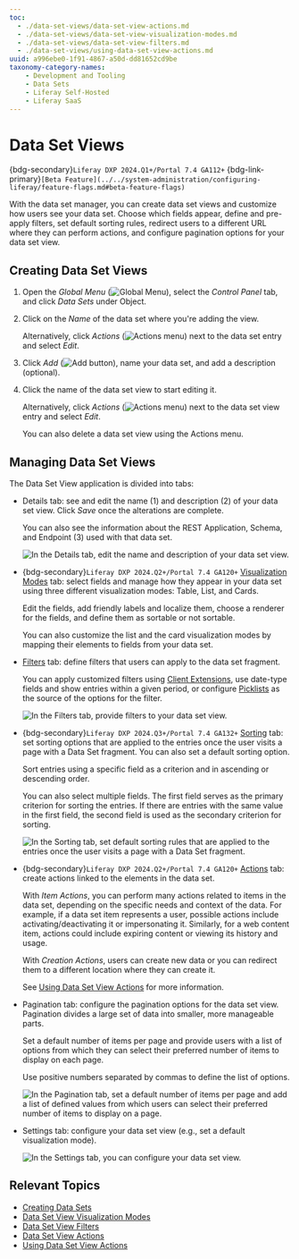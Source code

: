 ```yaml
---
toc:
  - ./data-set-views/data-set-view-actions.md
  - ./data-set-views/data-set-view-visualization-modes.md
  - ./data-set-views/data-set-view-filters.md
  - ./data-set-views/using-data-set-view-actions.md
uuid: a996ebe0-1f91-4867-a50d-dd81652cd9be
taxonomy-category-names:
    - Development and Tooling
    - Data Sets
    - Liferay Self-Hosted
    - Liferay SaaS
---
```


# Data Set Views

{bdg-secondary}`Liferay DXP 2024.Q1+/Portal 7.4 GA112+`
{bdg-link-primary}`[Beta Feature](../../system-administration/configuring-liferay/feature-flags.md#beta-feature-flags)`

With the data set manager, you can create data set views and customize how users see your data set. Choose which fields appear, define and pre-apply filters, set default sorting rules, redirect users to a different URL where they can perform actions, and configure pagination options for your data set view.

## Creating Data Set Views

1. Open the *Global Menu* (![Global Menu](../../images/icon-applications-menu.png)), select the *Control Panel* tab, and click *Data Sets* under Object.

1. Click on the *Name* of the data set where you're adding the view.

   Alternatively, click *Actions* (![Actions menu](../../images/icon-actions.png)) next to the data set entry and select *Edit*.

1. Click *Add* (![Add button](../../images/icon-add.png)), name your data set, and add a description (optional).

1. Click the name of the data set view to start editing it.

   Alternatively, click *Actions* (![Actions menu](../../images/icon-actions.png)) next to the data set view entry and select *Edit*.

   You can also delete a data set view using the Actions menu.

## Managing Data Set Views

The Data Set View application is divided into tabs:

- Details tab: see and edit the name (1) and description (2) of your data set view. Click *Save* once the alterations are complete.

   You can also see the information about the REST Application, Schema, and Endpoint (3) used with that data set.

   ![In the Details tab, edit the name and description of your data set view.](./data-set-views/images/01.png)

- {bdg-secondary}`Liferay DXP 2024.Q2+/Portal 7.4 GA120+` [Visualization Modes](./data-set-views/data-set-view-visualization-modes.md) tab: select fields and manage how they appear in your data set using three different visualization modes: Table, List, and Cards.

   Edit the fields, add friendly labels and localize them, choose a renderer for the fields, and define them as sortable or not sortable.

   You can also customize the list and the card visualization modes by mapping their elements to fields from your data set.

- [Filters](./data-set-views/data-set-view-filters.md) tab: define filters that users can apply to the data set fragment.

   You can apply customized filters using [Client Extensions](../client-extensions.md), use date-type fields and show entries within a given period, or configure [Picklists](../objects/picklists.md) as the source of the options for the filter.

   ![In the Filters tab, provide filters to your data set view.](./data-set-views/images/04.png)

- {bdg-secondary}`Liferay DXP 2024.Q3+/Portal 7.4 GA132+` [Sorting](./data-set-views/data-set-view-sorting.md) tab: set sorting options that are applied to the entries once the user visits a page with a Data Set fragment. You can also set a default sorting option.

   Sort entries using a specific field as a criterion and in ascending or descending order.

   You can also select multiple fields. The first field serves as the primary criterion for sorting the entries. If there are entries with the same value in the first field, the second field is used as the secondary criterion for sorting.

   ![In the Sorting tab, set default sorting rules that are applied to the entries once the user visits a page with a Data Set fragment.](./data-set-views/images/05.png)

- {bdg-secondary}`Liferay DXP 2024.Q2+/Portal 7.4 GA120+` [Actions](./data-set-views/data-set-view-actions.md) tab: create actions linked to the elements in the data set.

   With *Item Actions*, you can perform many actions related to items in the data set, depending on the specific needs and context of the data. For example, if a data set item represents a user, possible actions include activating/deactivating it or impersonating it. Similarly, for a web content item, actions could include expiring content or viewing its history and usage.

   With *Creation Actions*, users can create new data or you can redirect them to a different location where they can create it.

   See [Using Data Set View Actions](./data-set-views/using-data-set-view-actions.md) for more information.

- Pagination tab: configure the pagination options for the data set view. Pagination divides a large set of data into smaller, more manageable parts.

   Set a default number of items per page and provide users with a list of options from which they can select their preferred number of items to display on each page.

   Use positive numbers separated by commas to define the list of options.

   ![In the Pagination tab, set a default number of items per page and add a list of defined values from which users can select their preferred number of items to display on a page.](./data-set-views/images/02.png)

- Settings tab: configure your data set view (e.g., set a default visualization mode).

   ![In the Settings tab, you can configure your data set view.](./data-set-views/images/03.png)

## Relevant Topics

- [Creating Data Sets](./creating-data-sets.md)
- [Data Set View Visualization Modes](./data-set-views/data-set-view-visualization-modes.md)
- [Data Set View Filters](./data-set-views/data-set-view-filters.md)
- [Data Set View Actions](./data-set-views/data-set-view-actions.md)
- [Using Data Set View Actions](./data-set-views/using-data-set-view-actions.md)
